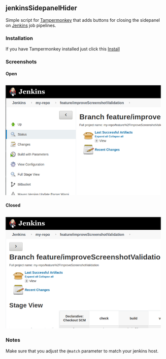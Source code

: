 ## jenkinsSidepanelHider

Simple script for [Tampermonkey](https://www.tampermonkey.net/) that adds buttons for closing the sidepanel on [Jenkins](https://www.jenkins.io/) job pipelines.

### Installation
If you have Tampermonkey installed just click this [Install](https://github.com/jackra1n/jenkinsSidepanelHider/raw/main/sidepanel-hider.user.js)

### Screenshots

#### Open<br/>
![Open](https://raw.githubusercontent.com/jackra1n/jenkinsSidepanelHider/main/screenshots/side-panel_open.png)
---
#### Closed<br/>
![Close](https://raw.githubusercontent.com/jackra1n/jenkinsSidepanelHider/main/screenshots/side-panel_close.png)
---

### Notes
Make sure that you adjust the ```@match``` parameter to match your jenkins host.
